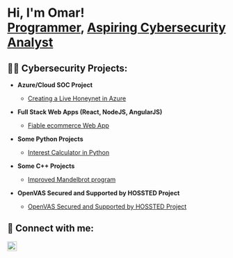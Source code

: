 <h1>Hi, I'm Omar! <br/><a href="https://github.com/omar1218">Programmer</a>, <a href="https://www.linkedin.com/in/oothman92/">Aspiring Cybersecurity Analyst</a></h1>

<h2>👨‍💻 Cybersecurity Projects:</h2>

- <b>Azure/Cloud SOC Project</b>
  - [Creating a Live Honeynet in Azure](https://github.com/omar1218/Azure-SOC/blob/main/README.md)
- <b>Full Stack Web Apps (React, NodeJS, AngularJS)</b>
  - [Fiable ecommerce Web App](https://github.com/omar1218/fiable-ecommerce)


- <b>Some Python Projects</b>
  - [Interest Calculator in Python](https://github.com//omar1218/Interest-calculator-in-python)


- <b>Some C++ Projects</b>
  - [Improved Mandelbrot program](https://github.com/omar1218/improved-mandelbrot-program)

- <b>OpenVAS Secured and Supported by HOSSTED Project</b>
  - [OpenVAS Secured and Supported by HOSSTED Project](https://github.com/omar1218/improved-mandelbrot-program)


<h2> 🤳 Connect with me:</h2>


[<img align="left" alt="OmarOthman | LinkedIn" width="22px" src="https://cdn.jsdelivr.net/npm/simple-icons@v3/icons/linkedin.svg" />][linkedin]



[linkedin]: https://linkedin.com/in/oothman92

<!--
**joshmadakor1/joshmadakor1** is a ✨ _special_ ✨ repository because its `README.md` (this file) appears on your GitHub profile.

Here are some ideas to get you started:

- 🔭 I’m currently working on ...
- 🌱 I’m currently learning ...
- 👯 I’m looking to collaborate on ...
- 🤔 I’m looking for help with ...
- 💬 Ask me about ...
- 📫 How to reach me: ...
- 😄 Pronouns: ...
- ⚡ Fun fact: ...
-->
